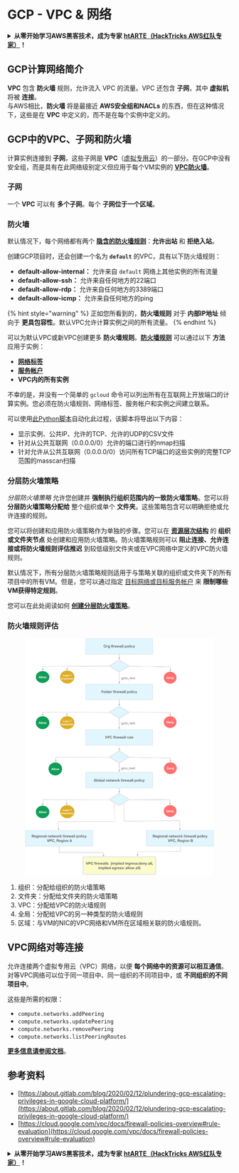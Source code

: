 # GCP - VPC & 网络

<details>

<summary><strong>从零开始学习AWS黑客技术，成为专家</strong> <a href="https://training.hacktricks.xyz/courses/arte"><strong>htARTE（HackTricks AWS红队专家）</strong></a><strong>！</strong></summary>

支持HackTricks的其他方式：

- 如果您想在HackTricks中看到您的**公司广告**或**下载PDF格式的HackTricks**，请查看[**订阅计划**](https://github.com/sponsors/carlospolop)!
- 获取[**官方PEASS和HackTricks周边产品**](https://peass.creator-spring.com)
- 探索[**PEASS家族**](https://opensea.io/collection/the-peass-family)，我们的独家[**NFTs**](https://opensea.io/collection/the-peass-family)
- **加入** 💬 [**Discord群**](https://discord.gg/hRep4RUj7f) 或 [**电报群**](https://t.me/peass) 或在**Twitter**上关注我们 🐦 [**@hacktricks\_live**](https://twitter.com/hacktricks\_live)**。**
- 通过向[**HackTricks**](https://github.com/carlospolop/hacktricks)和[**HackTricks Cloud**](https://github.com/carlospolop/hacktricks-cloud) github仓库提交PR来分享您的黑客技巧。

</details>

## **GCP计算网络简介**

**VPC** 包含 **防火墙** 规则，允许流入 VPC 的流量。VPC 还包含 **子网**，其中 **虚拟机** 将被 **连接**。\
与AWS相比，**防火墙** 将是最接近 **AWS安全组和NACLs** 的东西，但在这种情况下，这些是在 **VPC** 中定义的，而不是在每个实例中定义的。

## **GCP中的VPC、子网和防火墙**

计算实例连接到 **子网**，这些子网是 **VPC**（[虚拟专用云](https://cloud.google.com/vpc/docs/vpc)）的一部分。在GCP中没有安全组，而是具有在此网络级别定义但应用于每个VM实例的 [**VPC防火墙**](https://cloud.google.com/vpc/docs/firewalls)。

### 子网

一个 **VPC** 可以有 **多个子网**。每个 **子网位于一个区域**。

### 防火墙

默认情况下，每个网络都有两个 [**隐含的防火墙规则**](https://cloud.google.com/vpc/docs/firewalls#default\_firewall\_rules)：**允许出站** 和 **拒绝入站**。

创建GCP项目时，还会创建一个名为 **`default`** 的VPC，具有以下防火墙规则：

- **default-allow-internal：** 允许来自 `default` 网络上其他实例的所有流量
- **default-allow-ssh：** 允许来自任何地方的22端口
- **default-allow-rdp：** 允许来自任何地方的3389端口
- **default-allow-icmp：** 允许来自任何地方的ping

{% hint style="warning" %}
正如您所看到的，**防火墙规则** 对于 **内部IP地址** 倾向于 **更具包容性**。默认VPC允许计算实例之间的所有流量。
{% endhint %}

可以为默认VPC或新VPC创建更多 **防火墙规则**。[**防火墙规则**](https://cloud.google.com/vpc/docs/firewalls) 可以通过以下 **方法** 应用于实例：

- [**网络标签**](https://cloud.google.com/vpc/docs/add-remove-network-tags)
- [**服务帐户**](https://cloud.google.com/vpc/docs/firewalls#serviceaccounts)
- **VPC内的所有实例**

不幸的是，并没有一个简单的 `gcloud` 命令可以列出所有在互联网上开放端口的计算实例。您必须在防火墙规则、网络标签、服务帐户和实例之间建立联系。

可以使用[此Python脚本](https://gitlab.com/gitlab-com/gl-security/gl-redteam/gcp\_firewall\_enum)自动化此过程，该脚本将导出以下内容：

- 显示实例、公共IP、允许的TCP、允许的UDP的CSV文件
- 针对从公共互联网（0.0.0.0/0）允许的端口进行的nmap扫描
- 针对允许从公共互联网（0.0.0.0/0）访问所有TCP端口的这些实例的完整TCP范围的masscan扫描

### 分层防火墙策略 <a href="#hierarchical-firewall-policies" id="hierarchical-firewall-policies"></a>

_分层防火墙策略_ 允许您创建并 **强制执行组织范围内的一致防火墙策略**。您可以将 **分层防火墙策略分配给** 整个组织或单个 **文件夹**。这些策略包含可以明确拒绝或允许连接的规则。

您可以将创建和应用防火墙策略作为单独的步骤。您可以在 [**资源层次结构**](https://cloud.google.com/resource-manager/docs/cloud-platform-resource-hierarchy) 的 **组织或文件夹节点** 处创建和应用防火墙策略。防火墙策略规则可以 **阻止连接、允许连接或将防火墙规则评估推迟** 到较低级别文件夹或在VPC网络中定义的VPC防火墙规则。

默认情况下，所有分层防火墙策略规则适用于与策略关联的组织或文件夹下的所有项目中的所有VM。但是，您可以通过指定 [目标网络或目标服务帐户](https://cloud.google.com/vpc/docs/firewall-policies#targets) 来 **限制哪些VM获得特定规则**。

您可以在此处阅读如何 [**创建分层防火墙策略**](https://cloud.google.com/vpc/docs/using-firewall-policies#gcloud)。

### 防火墙规则评估

<figure><img src="../../../../.gitbook/assets/image.png" alt=""><figcaption></figcaption></figure>

1. 组织：分配给组织的防火墙策略
2. 文件夹：分配给文件夹的防火墙策略
3. VPC：分配给VPC的防火墙规则
4. 全局：分配给VPC的另一种类型的防火墙规则
5. 区域：与VM的NIC的VPC网络和VM所在区域相关联的防火墙规则。

## VPC网络对等连接

允许连接两个虚拟专用云（VPC）网络，以便 **每个网络中的资源可以相互通信**。\
对等VPC网络可以位于同一项目中、同一组织的不同项目中，或 **不同组织的不同项目中**。

这些是所需的权限：

- `compute.networks.addPeering`
- `compute.networks.updatePeering`
- `compute.networks.removePeering`
- `compute.networks.listPeeringRoutes`

[**更多信息请参阅文档**](https://cloud.google.com/vpc/docs/vpc-peering)。

## 参考资料

- [https://about.gitlab.com/blog/2020/02/12/plundering-gcp-escalating-privileges-in-google-cloud-platform/](https://about.gitlab.com/blog/2020/02/12/plundering-gcp-escalating-privileges-in-google-cloud-platform/)
- [https://cloud.google.com/vpc/docs/firewall-policies-overview#rule-evaluation](https://cloud.google.com/vpc/docs/firewall-policies-overview#rule-evaluation)

<details>

<summary><strong>从零开始学习AWS黑客技术，成为专家</strong> <a href="https://training.hacktricks.xyz/courses/arte"><strong>htARTE（HackTricks AWS红队专家）</strong></a><strong>！</strong></summary>

支持HackTricks的其他方式：

- 如果您想在HackTricks中看到您的**公司广告**或**下载PDF格式的HackTricks**，请查看[**订阅计划**](https://github.com/sponsors/carlospolop)!
- 获取[**官方PEASS和HackTricks周边产品**](https://peass.creator-spring.com)
- 探索[**PEASS家族**](https://opensea.io/collection/the-peass-family)，我们的独家[**NFTs**](https://opensea.io/collection/the-peass-family)
- **加入** 💬 [**Discord群**](https://discord.gg/hRep4RUj7f) 或 [**电报群**](https://t.me/peass) 或在**Twitter**上关注我们 🐦 [**@hacktricks\_live**](https://twitter.com/hacktricks\_live)**。**
- 通过向[**HackTricks**](https://github.com/carlospolop/hacktricks)和[**HackTricks Cloud**](https://github.com/carlospolop/hacktricks-cloud) github仓库提交PR来分享您的黑客技巧。

</details>

